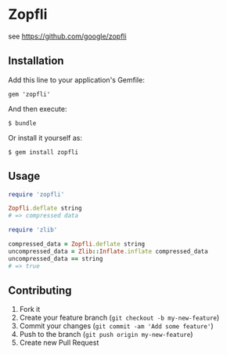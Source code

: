 # Zopfli

see https://github.com/google/zopfli

## Installation

Add this line to your application's Gemfile:

    gem 'zopfli'

And then execute:

    $ bundle

Or install it yourself as:

    $ gem install zopfli

## Usage

```ruby
require 'zopfli'

Zopfli.deflate string
# => compressed data

require 'zlib'

compressed_data = Zopfli.deflate string
uncompressed_data = Zlib::Inflate.inflate compressed_data
uncompressed_data == string
# => true
```

## Contributing

1. Fork it
2. Create your feature branch (`git checkout -b my-new-feature`)
3. Commit your changes (`git commit -am 'Add some feature'`)
4. Push to the branch (`git push origin my-new-feature`)
5. Create new Pull Request
